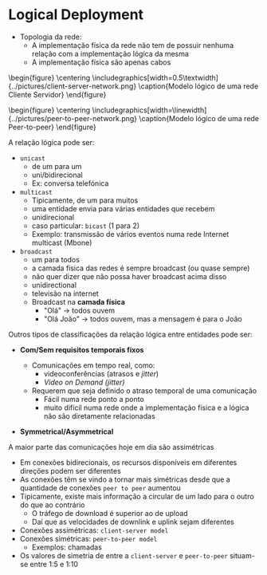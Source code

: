 # Logical Deployment
- Topologia da rede:
	- A implementação física da rede não tem de possuir nenhuma relação com a implementação lógica da mesma
	- A implementação física são apenas cabos

\begin{figure}
\centering
\includegraphics[width=0.5\textwidth]{../pictures/client-server-network.png}
\caption{Modelo lógico de uma rede Cliente Servidor}
\end{figure}	

\begin{figure}
\centering
\includegraphics[width=\linewidth]{../pictures/peer-to-peer-network.png}
\caption{Modelo lógico de uma rede Peer-to-peer}
\end{figure}	

A relação lógica pode ser:

- `unicast`
	- de um para um
	- uni/bidirecional
	- Ex: conversa telefónica
- `multicast`
	- Tipicamente, de um para muitos
	- uma entidade envia para várias entidades que recebem
	- unidirecional
	- caso particular: `bicast` (1 para 2)
	- Exemplo: transmissão de vários eventos numa rede Internet multicast (Mbone)
- `broadcast`
	- um para todos
	- a camada física das redes é sempre broadcast (ou quase sempre)
	- não quer dizer que não possa haver broadcast acima disso
	- unidirectional
	- televisão na internet
	- Broadcast na **camada física**
		- "Olá" -> todos ouvem
		- "Olá João" -> todos ouvem, mas a mensagem é para o João


Outros tipos de classificações da relação lógica entre entidades pode ser:

- **Com/Sem requisitos temporais fixos**
	 - Comunicações em tempo real, como:
		 - videoconferências (atrasos e _jitter_)
		 - _Video on Demand_ _(jitter)_
	- Requerem que seja definido o atraso temporal de uma comunicação
		- Fácil numa rede ponto a ponto
		- muito difícil numa rede onde a implementação física e a lógica não são diretamente relacionadas

- **Symmetrical/Asymmetrical**

A maior parte das comunicações hoje em dia são assimétricas

- Em conexões bidirecionais, os recursos disponíveis em diferentes direções podem ser diferentes
- As conexões têm se vindo a tornar mais simétricas desde que a quantidade de conexões `peer to peer` aumentou
- Tipicamente, existe mais informação a circular de um lado para o outro do que ao contrário
	- O tráfego de download é superior ao de upload
	- Daí que as velocidades de downlink e uplink sejam diferentes
- Conexões assimétricas: `client-server model`
- Conexões simétricas: `peer-to-peer model`
	- Exemplos: chamadas 
- Os valores de simetria de entre a `client-server` e `peer-to-peer` situam-se entre 1:5 e 1:10


